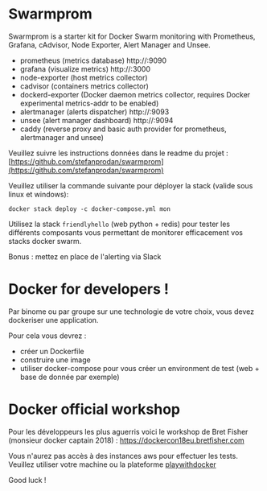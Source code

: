 
# Swarmprom

Swarmprom is a starter kit for Docker Swarm monitoring with Prometheus, Grafana, cAdvisor, Node Exporter, Alert Manager and Unsee.

 * prometheus (metrics database) http://<swarm-ip>:9090
 * grafana (visualize metrics) http://<swarm-ip>:3000
 * node-exporter (host metrics collector)
 * cadvisor (containers metrics collector)
 * dockerd-exporter (Docker daemon metrics collector, requires Docker experimental metrics-addr to be enabled)
 * alertmanager (alerts dispatcher) http://<swarm-ip>:9093
 * unsee (alert manager dashboard) http://<swarm-ip>:9094
 * caddy (reverse proxy and basic auth provider for prometheus, alertmanager and unsee)

Veuillez suivre les instructions données dans le readme du projet : [https://github.com/stefanprodan/swarmprom](https://github.com/stefanprodan/swarmprom)

Veuillez utiliser la commande suivante pour déployer la stack (valide sous linux et windows):

```
docker stack deploy -c docker-compose.yml mon
```

Utilisez la stack `friendlyhello` (web python + redis) pour tester les différents composants vous permettant de monitorer efficacement vos stacks docker swarm.

Bonus : mettez en place de l'alerting via Slack

# Docker for developers !

Par binome ou par groupe sur une technologie de votre choix, vous devez dockeriser une application. 

Pour cela vous devrez :
  - créer un Dockerfile
  - construire une image
  - utiliser docker-compose pour vous créer un environment de test (web + base de donnée par exemple)

# Docker official workshop

Pour les développeurs les plus aguerris voici le workshop de Bret Fisher (monsieur docker captain 2018) : https://dockercon18eu.bretfisher.com

Vous n'aurez pas accès à des instances aws pour effectuer les tests. Veuillez utiliser votre machine ou la plateforme [playwithdocker](https://labs.play-with-docker.com/)

Good luck !
